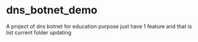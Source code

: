 # dns_botnet_demo
A project of dns botnet for education purpose
just have 1 feature and that is list current folder
updating
